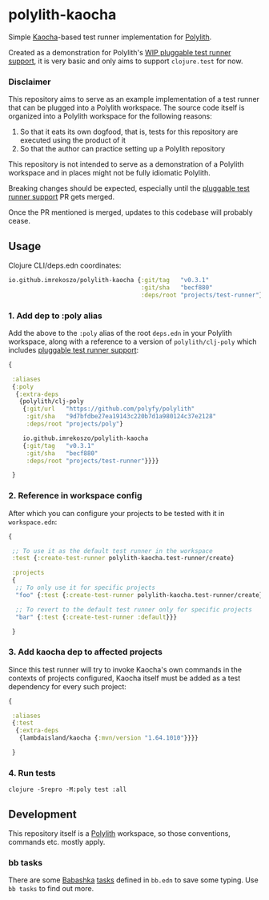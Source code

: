 # polylith-kaocha

Simple [Kaocha](https://github.com/lambdaisland/kaocha )-based test runner implementation
for [Polylith](https://github.com/polyfy/polylith/).

Created as a demonstration for
Polylith's [WIP pluggable test runner support](https://github.com/polyfy/polylith/pull/196), it is very basic and only
aims to support `clojure.test` for now.

### Disclaimer

This repository aims to serve as an example implementation of a test runner that can be plugged into a Polylith workspace. The source code itself is organized into a Polylith workspace for the following reasons:

1. So that it eats its own dogfood, that is, tests for this repository are executed using the product of it
2. So that the author can practice setting up a Polylith repository

This repository is not intended to serve as a demonstration of a Polylith workspace and in places might not be fully idiomatic Polylith.

Breaking changes should be expected, especially until the [pluggable test runner support](https://github.com/polyfy/polylith/pull/196) PR gets merged.

Once the PR mentioned is merged, updates to this codebase will probably cease.

## Usage

Clojure CLI/deps.edn coordinates:

```clojure
io.github.imrekoszo/polylith-kaocha {:git/tag   "v0.3.1"
                                     :git/sha   "becf880"
                                     :deps/root "projects/test-runner"}
```

### 1. Add dep to :poly alias

Add the above to the `:poly` alias of the root `deps.edn` in your Polylith workspace, along with a reference to a
version of `polylith/clj-poly` which
includes [pluggable test runner support](https://github.com/polyfy/polylith/pull/196):

```clojure
{

 :aliases
 {:poly
  {:extra-deps
   {polylith/clj-poly
    {:git/url   "https://github.com/polyfy/polylith"
     :git/sha   "9d7bfdbe27ea19143c220b7d1a980124c37e2128"
     :deps/root "projects/poly"}

    io.github.imrekoszo/polylith-kaocha
    {:git/tag   "v0.3.1"
     :git/sha   "becf880"
     :deps/root "projects/test-runner"}}}}

 }
```

### 2. Reference in workspace config

After which you can configure your projects to be tested with it in `workspace.edn`:

```clojure
{

 ;; To use it as the default test runner in the workspace
 :test {:create-test-runner polylith-kaocha.test-runner/create}

 :projects
 {
  ;; To only use it for specific projects
  "foo" {:test {:create-test-runner polylith-kaocha.test-runner/create}}

  ;; To revert to the default test runner only for specific projects
  "bar" {:test {:create-test-runner :default}}}

 }
```

### 3. Add kaocha dep to affected projects

Since this test runner will try to invoke Kaocha's own commands in the contexts of projects configured, Kaocha itself must be added as a test dependency for every such project:

```clojure
{

 :aliases
 {:test
  {:extra-deps
   {lambdaisland/kaocha {:mvn/version "1.64.1010"}}}}

 }
```

### 4. Run tests

```shell
clojure -Srepro -M:poly test :all
```

## Development

This repository itself is a [Polylith](https://github.com/polyfy/polylith/) workspace, so those conventions, commands etc. mostly apply.

### bb tasks

There are some [Babashka](https://github.com/babashka/babashka) [tasks](https://book.babashka.org/#tasks) defined in `bb.edn` to save some typing. Use `bb tasks` to find out more.
